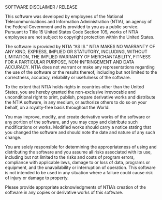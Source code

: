 SOFTWARE DISCLAIMER / RELEASE

This software was developed by employees of the National Telecommunications and Information Administration (NTIA), an agency of the Federal Government and is provided to you as a public service.  Pursuant to Title 15 United States Code Section 105, works of NTIA employees are not subject to copyright protection within the United States.

The software is provided by NTIA “AS IS.”  NTIA MAKES NO WARRANTY OF ANY KIND, EXPRESS, IMPLIED OR STATUTORY, INCLUDING, WITHOUT LIMITATION, THE IMPLIED WARRANTY OF MERCHANTABILITY, FITNESS FOR A PARTICULAR PURPOSE, NON-INFRINGEMENT AND DATA ACCURACY. NTIA does not warrant or make any representations regarding the use of the software or the results thereof, including but not limited to the correctness, accuracy, reliability or usefulness of the software. 

To the extent that NTIA holds rights in countries other than the United States, you are hereby granted the non-exclusive irrevocable and unconditional right to print, publish, prepare derivative works and distribute the NTIA software, in any medium, or authorize others to do so on your behalf, on a royalty-free basis throughout the World.

You may improve, modify, and create derivative works of the software or any portion of the software, and you may copy and distribute such modifications or works. Modified works should carry a notice stating that you changed the software and should note the date and nature of any such change.

You are solely responsible for determining the appropriateness of using and distributing the software and you assume all risks associated with its use, including but not limited to the risks and costs of program errors, compliance with applicable laws, damage to or loss of data, programs or equipment, and the unavailability or interruption of operation. This software is not intended to be used in any situation where a failure could cause risk of injury or damage to property. 

Please provide appropriate acknowledgments of NTIA’s creation of the software in any copies or derivative works of this software.

